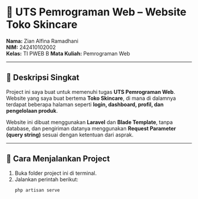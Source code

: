 # 🧴 UTS Pemrograman Web – Website Toko Skincare  

**Nama:** Zian Alfina Ramadhani  
**NIM:** 242410102002  
**Kelas:** TI PWEB B
**Mata Kuliah:** Pemrograman Web  

---

## 🧠 Deskripsi Singkat
Project ini saya buat untuk memenuhi tugas **UTS Pemrograman Web**.  
Website yang saya buat bertema **Toko Skincare**, di mana di dalamnya terdapat beberapa halaman seperti **login, dashboard, profil, dan pengelolaan produk**.  

Website ini dibuat menggunakan **Laravel** dan **Blade Template**, tanpa database, dan pengiriman datanya menggunakan **Request Parameter (query string)** sesuai dengan ketentuan dari asprak.

---

## 🚀 Cara Menjalankan Project
1. Buka folder project ini di terminal.  
2. Jalankan perintah berikut:
   ```bash
   php artisan serve

